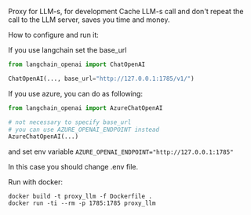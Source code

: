 Proxy for LLM-s, for development
Cache LLM-s call and don't repeat the call to the LLM server, saves you time and money. 

How to configure and run it:

If you use langchain set the base_url
```python
from langchain_openai import ChatOpenAI

ChatOpenAI(..., base_url="http://127.0.0.1:1785/v1/")
```

If you use azure, you can do as following:
```python
from langchain_openai import AzureChatOpenAI

# not necessary to specify base_url
# you can use AZURE_OPENAI_ENDPOINT instead
AzureChatOpenAI(...)  
```
and set env variable `AZURE_OPENAI_ENDPOINT="http://127.0.0.1:1785"`

In this case you should change .env file.

Run with docker:
```shell
docker build -t proxy_llm -f Dockerfile .
docker run -ti --rm -p 1785:1785 proxy_llm 
```